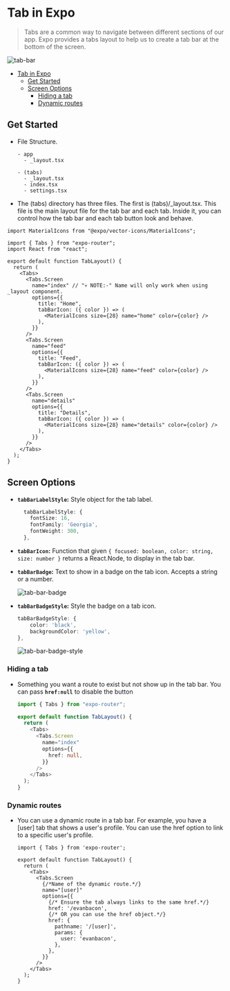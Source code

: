 # Tab in Expo

> Tabs are a common way to navigate between different sections of our app. Expo provides a tabs layout to help us to create a tab bar at the bottom of the screen.

![tab-bar](https://docs.expo.dev/static/images/expo-router/tabs.png)

- [Tab in Expo](#tab-in-expo)
  - [Get Started](#get-started)
  - [Screen Options](#screen-options)
    - [Hiding a tab](#hiding-a-tab)
    - [Dynamic routes](#dynamic-routes)

## Get Started

- File Structure.

  ```shell
  - app
    - _layout.tsx
   
  - (tabs)
    - _layout.tsx
    - index.tsx
    - settings.tsx
  ```

- The (tabs) directory has three files. The first is (tabs)/\_layout.tsx. This file is the main layout file for the tab bar and each tab. Inside it, you can control how the tab bar and each tab button look and behave.

```tsx
import MaterialIcons from "@expo/vector-icons/MaterialIcons";

import { Tabs } from "expo-router";
import React from "react";

export default function TabLayout() {
  return (
    <Tabs>
      <Tabs.Screen
        name="index" // "💀 NOTE:-" Name will only work when using _layout component.
        options={{
          title: "Home",
          tabBarIcon: ({ color }) => (
            <MaterialIcons size={28} name="home" color={color} />
          ),
        }}
      />
      <Tabs.Screen
        name="feed"
        options={{
          title: "Feed",
          tabBarIcon: ({ color }) => (
            <MaterialIcons size={28} name="feed" color={color} />
          ),
        }}
      />
      <Tabs.Screen
        name="details"
        options={{
          title: "Details",
          tabBarIcon: ({ color }) => (
            <MaterialIcons size={28} name="details" color={color} />
          ),
        }}
      />
    </Tabs>
  );
}
```

## Screen Options

- **`tabBarLabelStyle`:** Style object for the tab label.

  ```ts
    tabBarLabelStyle: {
      fontSize: 16,
      fontFamily: 'Georgia',
      fontWeight: 300,
    },
  ```

- **`tabBarIcon`:** Function that given `{ focused: boolean, color: string, size: number }` returns a React.Node, to display in the tab bar.

- **`tabBarBadge`:** Text to show in a badge on the tab icon. Accepts a string or a number.

  ![tab-bar-badge](https://reactnavigation.org/assets/7.x/bottom-tabs/tabBarBadge.png)

- **`tabBarBadgeStyle`:** Style the badge on a tab icon.

  ```ts
  tabBarBadgeStyle: {
      color: 'black',
      backgroundColor: 'yellow',
  },
  ```

  ![tab-bar-badge-style](https://reactnavigation.org/assets/7.x/bottom-tabs/tabBarBadgeStyle.png)

### Hiding a tab

- Something you want a route to exist but not show up in the tab bar. You can pass **`href:null`** to disable the button

  ```ts
  import { Tabs } from "expo-router";

  export default function TabLayout() {
    return (
      <Tabs>
        <Tabs.Screen
          name="index"
          options={{
            href: null,
          }}
        />
      </Tabs>
    );
  }
  ```

### Dynamic routes

- You can use a dynamic route in a tab bar. For example, you have a [user] tab that shows a user's profile. You can use the href option to link to a specific user's profile.

  ```tsx
  import { Tabs } from 'expo-router';

  export default function TabLayout() {
    return (
      <Tabs>
        <Tabs.Screen
          {/*Name of the dynamic route.*/}
          name="[user]"
          options={{
            {/* Ensure the tab always links to the same href.*/}
            href: '/evanbacon',
            {/* OR you can use the href object.*/}
            href: {
              pathname: '/[user]',
              params: {
                user: 'evanbacon',
              },
            },
          }}
        />
      </Tabs>
    );
  }
  ```

